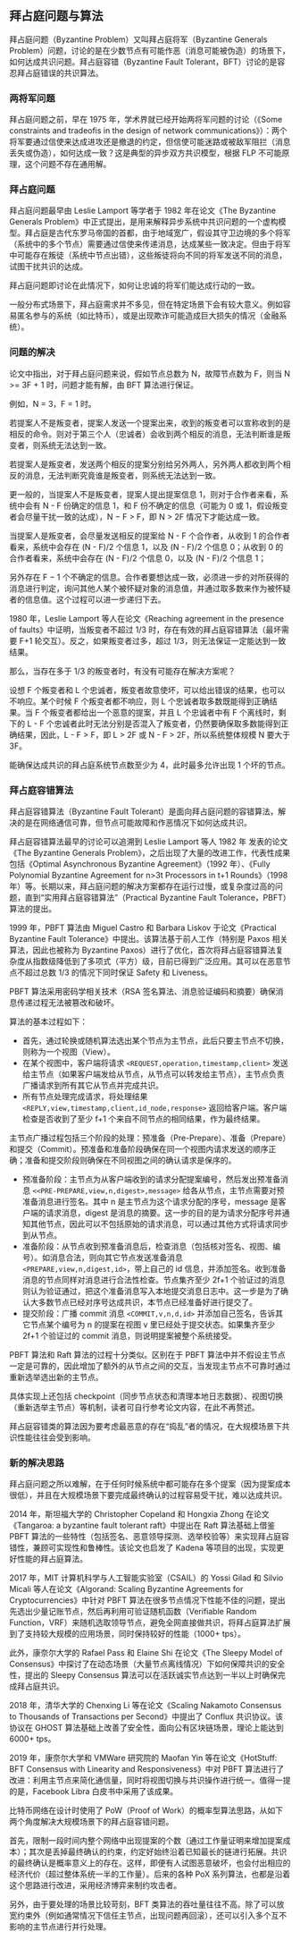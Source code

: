 ## 拜占庭问题与算法

拜占庭问题（Byzantine Problem）又叫拜占庭将军（Byzantine Generals Problem）问题，讨论的是在少数节点有可能作恶（消息可能被伪造）的场景下，如何达成共识问题。拜占庭容错（Byzantine Fault Tolerant，BFT）讨论的是容忍拜占庭错误的共识算法。

### 两将军问题

拜占庭问题之前，早在 1975 年，学术界就已经开始两将军问题的讨论（《Some constraints and tradeofis in the design of network communications》）：两个将军要通过信使来达成进攻还是撤退的约定，但信使可能迷路或被敌军阻拦（消息丢失或伪造），如何达成一致？这是典型的异步双方共识模型，根据 FLP 不可能原理，这个问题不存在通用解。

### 拜占庭问题

拜占庭问题最早由 Leslie Lamport 等学者于 1982 年在论文《The Byzantine Generals Problem》中正式提出，是用来解释异步系统中共识问题的一个虚构模型。拜占庭是古代东罗马帝国的首都，由于地域宽广，假设其守卫边境的多个将军（系统中的多个节点）需要通过信使来传递消息，达成某些一致决定。但由于将军中可能存在叛徒（系统中节点出错），这些叛徒将向不同的将军发送不同的消息，试图干扰共识的达成。

拜占庭问题即讨论在此情况下，如何让忠诚的将军们能达成行动的一致。

一般分布式场景下，拜占庭需求并不多见，但在特定场景下会有较大意义。例如容易匿名参与的系统（如比特币），或是出现欺诈可能造成巨大损失的情况（金融系统）。

### 问题的解决

论文中指出，对于拜占庭问题来说，假如节点总数为 N，故障节点数为 F，则当 N >= 3F + 1 时，问题才能有解，由 BFT 算法进行保证。

例如，N = 3，F = 1 时。

若提案人不是叛变者，提案人发送一个提案出来，收到的叛变者可以宣称收到的是相反的命令。则对于第三个人（忠诚者）会收到两个相反的消息，无法判断谁是叛变者，则系统无法达到一致。

若提案人是叛变者，发送两个相反的提案分别给另外两人，另外两人都收到两个相反的消息，无法判断究竟谁是叛变者，则系统无法达到一致。

更一般的，当提案人不是叛变者，提案人提出提案信息 1，则对于合作者来看，系统中会有 N - F 份确定的信息 1，和 F 份不确定的信息（可能为 0 或 1，假设叛变者会尽量干扰一致的达成），N − F > F，即 N > 2F 情况下才能达成一致。

当提案人是叛变者，会尽量发送相反的提案给 N - F 个合作者，从收到 1 的合作者看来，系统中会存在 (N - F)/2 个信息 1，以及 (N - F)/2 个信息 0；从收到 0 的合作者看来，系统中会存在 (N - F)/2 个信息 0，以及 (N - F)/2 个信息 1；

另外存在 F − 1 个不确定的信息。合作者要想达成一致，必须进一步的对所获得的消息进行判定，询问其他人某个被怀疑对象的消息值，并通过取多数来作为被怀疑者的信息值。这个过程可以进一步递归下去。

1980 年，Leslie Lamport 等人在论文《Reaching agreement in the presence of faults》中证明，当叛变者不超过 1/3 时，存在有效的拜占庭容错算法（最坏需要 F+1 轮交互）。反之，如果叛变者过多，超过 1/3，则无法保证一定能达到一致结果。

那么，当存在多于 1/3 的叛变者时，有没有可能存在解决方案呢？

设想 F 个叛变者和 L 个忠诚者，叛变者故意使坏，可以给出错误的结果，也可以不响应。某个时候 F 个叛变者都不响应，则 L 个忠诚者取多数既能得到正确结果。当 F 个叛变者都给出一个恶意的提案，并且 L 个忠诚者中有 F 个离线时，剩下的 L - F 个忠诚者此时无法分别是否混入了叛变者，仍然要确保取多数能得到正确结果，因此，L - F > F，即 L > 2F 或 N - F > 2F，所以系统整体规模 N 要大于 3F。

能确保达成共识的拜占庭系统节点数至少为 4，此时最多允许出现 1 个坏的节点。

### 拜占庭容错算法

拜占庭容错算法（Byzantine Fault Tolerant）是面向拜占庭问题的容错算法，解决的是在网络通信可靠，但节点可能故障和作恶情况下如何达成共识。

拜占庭容错算法最早的讨论可以追溯到 Leslie Lamport 等人 1982 年 发表的论文《The Byzantine Generals Problem》，之后出现了大量的改进工作，代表性成果包括《Optimal Asynchronous Byzantine Agreement》（1992 年）、《Fully Polynomial Byzantine Agreement for n>3t Processors in t+1 Rounds》（1998 年）等。长期以来，拜占庭问题的解决方案都存在运行过慢，或复杂度过高的问题，直到“实用拜占庭容错算法”（Practical Byzantine Fault Tolerance，PBFT） 算法的提出。

1999 年，PBFT 算法由 Miguel Castro 和 Barbara Liskov 
 于论文《Practical Byzantine Fault Tolerance》中提出。该算法基于前人工作（特别是 Paxos 相关算法，因此也被称为 Byzantine Paxos）进行了优化，首次将拜占庭容错算法复杂度从指数级降低到了多项式（平方）级，目前已得到广泛应用。其可以在恶意节点不超过总数 1/3 的情况下同时保证 Safety 和 Liveness。

PBFT 算法采用密码学相关技术（RSA 签名算法、消息验证编码和摘要）确保消息传递过程无法被篡改和破坏。

算法的基本过程如下：

* 首先，通过轮换或随机算法选出某个节点为主节点，此后只要主节点不切换，则称为一个视图（View）。
* 在某个视图中，客户端将请求 `<REQUEST,operation,timestamp,client>` 发送给主节点（如果客户端发给从节点，从节点可以转发给主节点），主节点负责广播请求到所有其它从节点并完成共识。
* 所有节点处理完成请求，将处理结果 `<REPLY,view,timestamp,client,id_node,response>` 返回给客户端。客户端检查是否收到了至少 f+1 个来自不同节点的相同结果，作为最终结果。

主节点广播过程包括三个阶段的处理：预准备（Pre-Prepare）、准备（Prepare）和提交（Commit）。预准备和准备阶段确保在同一个视图内请求发送的顺序正确；准备和提交阶段则确保在不同视图之间的确认请求是保序的。

* 预准备阶段：主节点为从客户端收到的请求分配提案编号，然后发出预准备消息 `<<PRE-PREPARE,view,n,digest>,message>` 给各从节点，主节点需要对预准备消息进行签名。其中 n 是主节点为这个请求分配的序号，message 是客户端的请求消息，digest 是消息的摘要。这一步的目的是为请求分配序号并通知其他节点，因此可以不包括原始的请求消息，可以通过其他方式将请求同步到从节点。
* 准备阶段：从节点收到预准备消息后，检查消息（包括核对签名、视图、编号）。如消息合法，则向其它节点发送准备消息 `<PREPARE,view,n,digest,id>`，带上自己的 id 信息，并添加签名。收到准备消息的节点同样对消息进行合法性检查。节点集齐至少 2f+1 个验证过的消息则认为验证通过，把这个准备消息写入本地提交消息日志中。这一步是为了确认大多数节点已经对序号达成共识，本节点已经准备好进行提交了。
* 提交阶段：广播 commit 消息 `<COMMIT,v,n,d,id>` 并添加自己签名，告诉其它节点某个编号为 n 的提案在视图 v 里已经处于提交状态。如果集齐至少 2f+1 个验证过的 commit 消息，则说明提案被整个系统接受。

PBFT 算法和 Raft 算法的过程十分类似。区别在于 PBFT 算法中并不假设主节点一定是可靠的，因此增加了额外的从节点之间的交互，当发现主节点不可靠时通过重新选举选出新的主节点。

具体实现上还包括 checkpoint（同步节点状态和清理本地日志数据）、视图切换（重新选举主节点）等机制，读者可自行参考论文内容，在此不再赘述。

拜占庭容错类的算法因为要考虑最恶意的存在“捣乱”者的情况，在大规模场景下共识性能往往会受到影响。

### 新的解决思路

拜占庭问题之所以难解，在于任何时候系统中都可能存在多个提案（因为提案成本很低），并且在大规模场景下要完成最终确认的过程容易受干扰，难以达成共识。

2014 年，斯坦福大学的 Christopher Copeland 和 Hongxia Zhong 在论文《Tangaroa: a byzantine fault tolerant raft》中提出在 Raft 算法基础上借鉴 PBFT 算法的一些特性（包括签名、恶意领导探测、选举校验等）来实现拜占庭容错性，兼顾可实现性和鲁棒性。该论文也启发了 Kadena 等项目的出现，实现更好性能的拜占庭算法。

2017 年，MIT 计算机科学与人工智能实验室（CSAIL）的 Yossi Gilad 和 Silvio Micali 等人在论文《Algorand: Scaling Byzantine Agreements for Cryptocurrencies》中针对 PBFT 算法在很多节点情况下性能不佳的问题，提出先选出少量记账节点，然后再利用可验证随机函数（Verifiable Random Function，VRF）来随机选取领导节点，避免全网直接做共识，将拜占庭算法扩展到了支持较大规模的应用场景，同时保持较好的性能（1000+ tps）。

此外，康奈尔大学的 Rafael Pass 和 Elaine Shi 在论文《The Sleepy Model of Consensus》中探讨了在动态场景（大量节点离线情况）下如何保障共识的安全性，提出的 Sleepy Consensus 算法可以在活跃诚实节点达到一半以上时确保完成拜占庭共识。

2018 年，清华大学的 Chenxing Li 等在论文《Scaling Nakamoto Consensus to Thousands of Transactions per Second》中提出了 Conflux 共识协议。该协议在 GHOST 算法基础上改善了安全性，面向公有区块链场景，理论上能达到 6000+ tps。

2019 年，康奈尔大学和 VMWare 研究院的 Maofan Yin 等在论文《HotStuff: BFT Consensus with Linearity and Responsiveness》中对 PBFT 算法进行了改进：利用主节点来简化通信量，同时将视图切换与共识操作进行统一。值得一提的是，Facebook Libra 白皮书中采用了该成果。

比特币网络在设计时使用了 PoW（Proof of Work）的概率型算法思路，从如下两个角度解决大规模场景下的拜占庭容错问题。

首先，限制一段时间内整个网络中出现提案的个数（通过工作量证明来增加提案成本）；其次是丢掉最终确认的约束，约定好始终沿着已知最长的链进行拓展。共识的最终确认是概率意义上的存在。这样，即便有人试图恶意破坏，也会付出相应的经济代价（超过整体系统一半的工作量）。后来的各种 PoX 系列算法，也都是沿着这个思路进行改进，采用经济博弈来制约攻击者。

另外，由于要处理的场景比较苛刻，BFT 类算法的吞吐量往往不高。除了可以放宽约束外（例如通常情况下信任主节点，出现问题再回滚），还可以引入多个互不影响的主节点进行并行处理。
